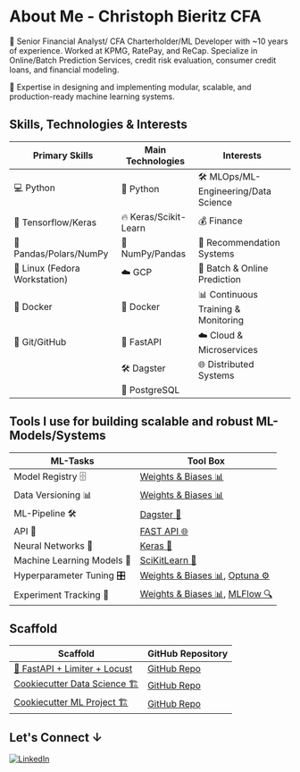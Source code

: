# About Me - Christoph Bieritz CFA

👋 Senior Financial Analyst/ CFA Charterholder/ML Developer with ~10 years of experience. Worked at KPMG, RatePay, and ReCap. Specialize in Online/Batch Prediction Services, credit risk evaluation, consumer credit loans, and financial modeling.

💼 Expertise in designing and implementing modular, scalable, and production-ready machine learning systems.

## Skills, Technologies & Interests

| **Primary Skills**                 | **Main Technologies**             | **Interests**                          |
|------------------------------------|-----------------------------------|----------------------------------------|
| 💻 Python                           | 🐍 Python                        | 🛠️ MLOps/ML-Engineering/Data Science  |
| 🧠 Tensorflow/Keras                 | 🔥 Keras/Scikit-Learn            | 💰 Finance                             |
| 🐼 Pandas/Polars/NumPy              | 🔢 NumPy/Pandas                  | 🎯 Recommendation Systems              |
| 🐧 Linux (Fedora Workstation)       | ☁️ GCP                           | 🔄 Batch & Online Prediction           |
| 🐳 Docker                           | 🐳 Docker                        | 📊 Continuous Training & Monitoring   |
| 🌱 Git/GitHub                       | 🚀 FastAPI                       | ☁️ Cloud & Microservices              |
|                                     | 🛠️ Dagster                       | 🌐 Distributed Systems                 |
|                                     | 🐘 PostgreSQL                    |                                       |

## Tools I use for building scalable and robust ML-Models/Systems

| **ML-Tasks**                       | **Tool Box**                                                                                          |
|------------------------------------|-------------------------------------------------------------------------------------------------------|
| Model Registry 🗄️                  | [Weights & Biases 📊](https://github.com/wandb/wandb)                                                 |
| Data Versioning 📊                 | [Weights & Biases 📊](https://github.com/wandb/wandb)                                                 |
| ML-Pipeline 🛠️                    | [Dagster 🔧](https://github.com/dagster-io/dagster)                                                   |
| API 🚀                             | [FAST API 🌐](https://github.com/tiangolo/fastapi)                                                    |
| Neural Networks 🧠                 | [Keras 🧬](https://github.com/keras-team/keras)                                                       |
| Machine Learning Models 🤖         | [SciKitLearn 📘](https://github.com/scikit-learn/scikit-learn)                                        |
| Hyperparameter Tuning 🎛️          | [Weights & Biases 📊](https://github.com/wandb/wandb), [Optuna ⚙️](https://github.com/optuna/optuna)  |
| Experiment Tracking 🧪             | [Weights & Biases 📊](https://github.com/wandb/wandb), [MLFlow 🔍](https://github.com/mlflow/mlflow)  |

## Scaffold

| **Scaffold**                       | **GitHub Repository**                                                                                 |
|------------------------------------|-------------------------------------------------------------------------------------------------------|
| [🚀 FastAPI + Limiter + Locust](https://github.com/drivendata/cookiecutter-data-science) | [GitHub Repo](https://github.com/ChrizzBln89/fastapi_scaffold) |
| [Cookiecutter Data Science 🏗️](https://github.com/drivendata/cookiecutter-data-science) | [GitHub Repo](https://github.com/drivendata/cookiecutter-data-science) |
| [Cookiecutter ML Project 🏗️](https://github.com/machine-learning-apps/cookiecutter-ml-project) | [GitHub Repo](https://github.com/machine-learning-apps/cookiecutter-ml-project) |

## Let's Connect ↓

[![LinkedIn](https://img.shields.io/badge/LinkedIn-0A66C2?style=for-the-badge&logo=linkedin&logoColor=white)](https://www.linkedin.com)
